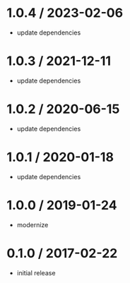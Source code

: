 # 1.0.4 / 2023-02-06

- update dependencies

# 1.0.3 / 2021-12-11

- update dependencies

# 1.0.2 / 2020-06-15

- update dependencies

# 1.0.1 / 2020-01-18

- update dependencies

# 1.0.0 / 2019-01-24

- modernize

# 0.1.0 / 2017-02-22

- initial release
